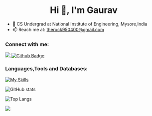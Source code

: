  <h1 align="center">Hi 👋, I'm Gaurav</h1>

- 🔭 CS Undergrad at National Institute of Engineering, Mysore,India
- 📫 Reach me at: therock950400@gmail.com
  
### Connect with me:
<div id="badges">
  <a href="https://www.linkedin.com/in/gaurav-kumar-23a30a255/">
    <img src="https://img.shields.io/badge/LinkedIn-0077B5?style=for-the-badge&logo=linkedin&logoColor=white"/>
  <a href="https://github.com/gauravkumar950">
    <img src="https://img.shields.io/badge/Github-white?style=for-the-badge&logo=Github&logoColor=black" alt="Github Badge"/>
  </a>
   </div>

### Languages,Tools and Databases:
[![My Skills](https://skillicons.dev/icons?i=java,python,c,kafka,mysql,mongodb,springbootfigma&perline=6)](https://skillicons.dev)

![GitHub stats](https://github-readme-stats.vercel.app/api?username=gauravkumar950&show_icons=true&theme=dark)

![Top Langs](https://github-readme-stats.vercel.app/api/top-langs/?username=gauravkumar950&theme=dark)

![](https://komarev.com/ghpvc/?username=gauravkumar950&style=flat)
